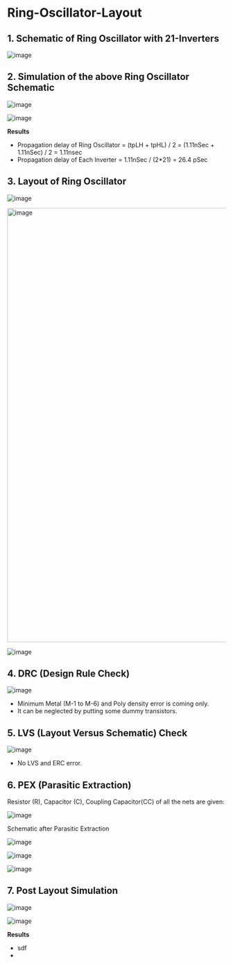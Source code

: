 # Ring-Oscillator-Layout

## 1.	Schematic of Ring Oscillator with 21-Inverters
  ![image](https://github.com/Sourav365/Ring-Oscillator-Layout/assets/49667585/8431ecf3-b02d-4fb6-84eb-8fdb9094013f)


## 2.	Simulation of the above Ring Oscillator Schematic 
  ![image](https://github.com/Sourav365/Ring-Oscillator-Layout/assets/49667585/4dc5d2c0-ab3e-4e39-a699-6b5de7472d0e)

  ![image](https://github.com/Sourav365/Ring-Oscillator-Layout/assets/49667585/6e4e2d0a-b123-4e2f-8c4e-fe1e44e4cad8)


  **Results**
  * Propagation delay of Ring Oscillator = (tpLH + tpHL) / 2 = (1.11nSec + 1.11nSec) / 2 = 1.11nsec
  * Propagation delay of Each Inverter = 1.11nSec / (2*21) = 26.4 pSec

## 3. Layout of Ring Oscillator
  ![image](https://github.com/Sourav365/Ring-Oscillator-Layout/assets/49667585/e44d0c9a-6fb7-45ef-a357-a39fe200caf8)

  <img width="1000" alt="image" src="https://github.com/Sourav365/Ring-Oscillator-Layout/assets/49667585/1cc82f6e-d184-46a0-96c5-35566391c7f7">


  ![image](https://github.com/Sourav365/Ring-Oscillator-Layout/assets/49667585/2b13bbe2-b4a5-4ef6-b315-9895a31db146)

## 4. DRC (Design Rule Check)

  ![image](https://github.com/Sourav365/Ring-Oscillator-Layout/assets/49667585/985add90-ac86-4a0a-a06e-0ce94795ab8b)

  * Minimum Metal (M-1 to M-6) and Poly density error is coming only.
  * It can be neglected by putting some dummy transistors.

## 5. LVS (Layout Versus Schematic) Check
  ![image](https://github.com/Sourav365/Ring-Oscillator-Layout/assets/49667585/98e40dcc-c240-4f4a-8a65-1dc1ef3c19e0)

  * No LVS and ERC error.
    
## 6. PEX (Parasitic Extraction)
  Resistor (R), Capacitor (C), Coupling Capacitor(CC) of all the nets are given:
  
  ![image](https://github.com/Sourav365/Ring-Oscillator-Layout/assets/49667585/6731c195-c117-4438-933e-22d956eb4ede)

  Schematic after Parasitic Extraction
  
  ![image](https://github.com/Sourav365/Ring-Oscillator-Layout/assets/49667585/1f8959f0-e3f7-4c6f-8fb4-9a32c36b886a)

  ![image](https://github.com/Sourav365/Ring-Oscillator-Layout/assets/49667585/6e878d7f-a8c0-40e2-adc2-f9fc40d05ec3)

  ![image](https://github.com/Sourav365/Ring-Oscillator-Layout/assets/49667585/593d0875-e6ed-423f-ab63-91ed5a33d9d3)
  
## 7. Post Layout Simulation
  ![image](https://github.com/Sourav365/Ring-Oscillator-Layout/assets/49667585/4e91a6c9-7ee4-44b6-935e-c6b673ce8f39)

  ![image](https://github.com/Sourav365/Ring-Oscillator-Layout/assets/49667585/39ca951c-47aa-48ca-aae1-251cfd8c19cd)

  **Results**
  * sdf
  * 
